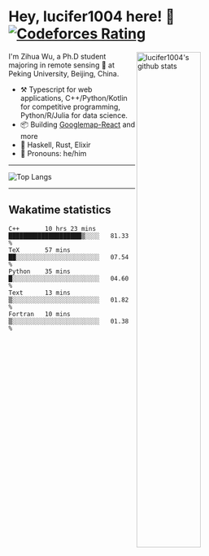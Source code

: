 # Hey, lucifer1004 here! :wave: [![Codeforces Rating](https://cfrating.ihcr.top/?user=lucifer1004&style=flat-square)](https://codeforces.com/profile/lucifer1004)

<img width="50%" align="right" alt="lucifer1004's github stats" src="https://github-readme-stats.vercel.app/api?username=lucifer1004&show_icons=true">

I'm Zihua Wu, a Ph.D student majoring in remote sensing :satellite: at Peking University, Beijing, China.

- :hammer_and_pick: Typescript for web applications, C++/Python/Kotlin for competitive programming, Python/R/Julia for data science.
- :package: Building [Googlemap-React](https://github.com/googlemap-react/googlemap-react) and more
- :seedling: Haskell, Rust, Elixir
- :man: Pronouns: he/him

---

![Top Langs](https://github-readme-stats.vercel.app/api/top-langs/?username=lucifer1004&layout=compact)

---

## Wakatime statistics

<!--START_SECTION:waka-->
```text
C++       10 hrs 23 mins  ████████████████████▒░░░░   81.33 % 
TeX       57 mins         ██░░░░░░░░░░░░░░░░░░░░░░░   07.54 % 
Python    35 mins         █░░░░░░░░░░░░░░░░░░░░░░░░   04.60 % 
Text      13 mins         ▒░░░░░░░░░░░░░░░░░░░░░░░░   01.82 % 
Fortran   10 mins         ▒░░░░░░░░░░░░░░░░░░░░░░░░   01.38 % 
```
<!--END_SECTION:waka-->
